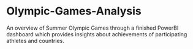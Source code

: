 # Olympic-Games-Analysis
An overview of Summer Olympic Games through a finished PowerBI dashboard which provides insights about achievements of participating athletes and countries.
